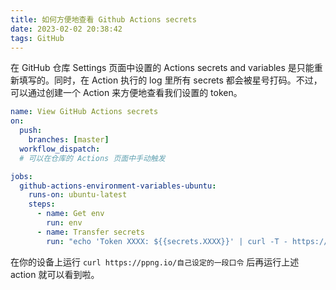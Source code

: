 ```yaml
---
title: 如何方便地查看 Github Actions secrets
date: 2023-02-02 20:38:42
tags: GitHub
---
```


在 GitHub 仓库 Settings 页面中设置的 Actions secrets and variables 是只能重新填写的。同时，在 Action 执行的 log 里所有 secrets 都会被星号打码。不过，可以通过创建一个 Action 来方便地查看我们设置的 token。

```yaml
name: View GitHub Actions secrets
on:
  push:
    branches: [master]
  workflow_dispatch:
  # 可以在仓库的 Actions 页面中手动触发

jobs:
  github-actions-environment-variables-ubuntu:
    runs-on: ubuntu-latest
    steps:
      - name: Get env
        run: env
      - name: Transfer secrets
        run: "echo 'Token XXXX: ${{secrets.XXXX}}' | curl -T - https://ppng.io/自己设定的一段口令"
```

在你的设备上运行 `curl https://ppng.io/自己设定的一段口令` 后再运行上述 action 就可以看到啦。

